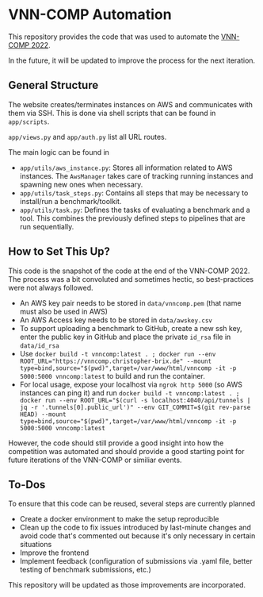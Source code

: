 # VNN-COMP Automation

This repository provides the code that was used to automate the [VNN-COMP 2022](https://vnncomp.christopher-brix.de).

In the future, it will be updated to improve the process for the next iteration.

## General Structure

The website creates/terminates instances on AWS and communicates with them via SSH.
This is done via shell scripts that can be found in `app/scripts`.

`app/views.py` and `app/auth.py` list all URL routes.

The main logic can be found in

- `app/utils/aws_instance.py`: Stores all information related to AWS instances. The `AwsManager` takes care of tracking running instances and spawning new ones when necessary.
- `app/utils/task_steps.py`: Contains all steps that may be necessary to install/run a benchmark/toolkit.
- `app/utils/task.py`: Defines the tasks of evaluating a benchmark and a tool. This combines the previously defined steps to pipelines that are run sequentially.

## How to Set This Up?

This code is the snapshot of the code at the end of the VNN-COMP 2022.
The process was a bit convoluted and sometimes hectic, so best-practices were not always followed.

- An AWS key pair needs to be stored in `data/vnncomp.pem` (that name must also be used in AWS)
- An AWS Access key needs to be stored in `data/awskey.csv`
- To support uploading a benchmark to GitHub, create a new ssh key, enter the public key in GitHub and place the private `id_rsa` file in `data/id_rsa`
- Use `docker build -t vnncomp:latest . ; docker run --env ROOT_URL="https://vnncomp.christopher-brix.de" --mount type=bind,source="$(pwd)",target=/var/www/html/vnncomp -it -p 5000:5000 vnncomp:latest` to build and run the container. 
- For local usage, expose your localhost via `ngrok http 5000` (so AWS instances can ping it) and run `docker build -t vnncomp:latest . ; docker run --env ROOT_URL="$(curl -s localhost:4040/api/tunnels | jq -r '.tunnels[0].public_url')" --env GIT_COMMIT=$(git rev-parse HEAD) --mount type=bind,source="$(pwd)",target=/var/www/html/vnncomp -it -p 5000:5000 vnncomp:latest`

However, the code should still provide a good insight into how the competition was automated and should provide a good starting point for future iterations of the VNN-COMP or similiar events.

## To-Dos

To ensure that this code can be reused, several steps are currently planned

 - Create a docker environment to make the setup reproducible
 - Clean up the code to fix issues introduced by last-minute changes and avoid code that's commented out because it's only necessary in certain situations
 - Improve the frontend
 - Implement feedback (configuration of submissions via .yaml file, better testing of benchmark submissions, etc.)

This repository will be updated as those improvements are incorporated.
